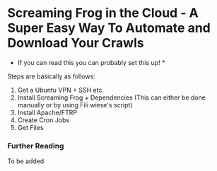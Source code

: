 
# Screaming Frog in the Cloud - A Super Easy Way To Automate and Download Your Crawls

* If you can read this you can probably set this up! *

Steps are basically as follows:

1. Get a Ubuntu VPN + SSH etc.
2. Install Screaming Frog + Dependencies (This can either be done manually or by using Fili wiese's script)
3. Install Apache/FTRP 
4. Create Cron Jobs
5. Get Files


### Further Reading 

To be added
